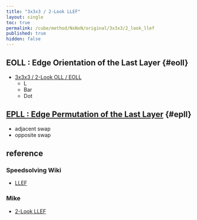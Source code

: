 ```yaml
---
title: "3x3x3 / 2-Look LLEF"
layout: single
toc: true
permalink: /cube/method/NxNxN/original/3x3x3/2_look_llef
published: true
hidden: false
---
```


<head>
  <base target="_blank">
</head>



## EOLL : Edge Orientation of the Last Layer {#eoll}

- [3x3x3 / 2-Look OLL / EOLL](/cube/method/NxNxN/original/3x3x3/2_look_oll/eoll)
  - L
  - Bar
  - Dot



## [EPLL : Edge Permutation of the Last Layer](/cube/method/NxNxN/original/3x3x3/2_look_llef/epll) {#epll}

- adjacent swap
- opposite swap



## reference

### Speedsolving Wiki

- [LLEF](https://www.speedsolving.com/wiki/index.php/LLEF)

### Mike

- [2-Look LLEF](https://logiqx.github.io/cubing-algs/html/2lllef.html)

